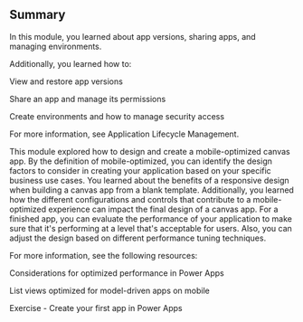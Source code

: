 ## Summary

In this module, you learned about app versions, sharing apps, and managing environments.

Additionally, you learned how to:

View and restore app versions

Share an app and manage its permissions

Create environments and how to manage security access

For more information, see Application Lifecycle Management.


This module explored how to design and create a mobile-optimized canvas app. By the definition of mobile-optimized, you can identify the design factors to consider in creating your application based on your specific business use cases. You learned about the benefits of a responsive design when building a canvas app from a blank template. Additionally, you learned how the different configurations and controls that contribute to a mobile-optimized experience can impact the final design of a canvas app. For a finished app, you can evaluate the performance of your application to make sure that it's performing at a level that's acceptable for users. Also, you can adjust the design based on different performance tuning techniques.

For more information, see the following resources:

Considerations for optimized performance in Power Apps

List views optimized for model-driven apps on mobile

Exercise - Create your first app in Power Apps
